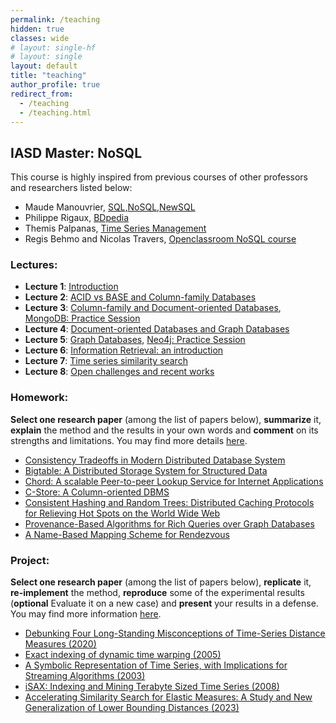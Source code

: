 ```yaml
---
permalink: /teaching
hidden: true
classes: wide
# layout: single-hf
# layout: single
layout: default
title: "teaching"
author_profile: true
redirect_from: 
  - /teaching
  - /teaching.html
---
```


## IASD Master: NoSQL

This course is highly inspired from previous courses of other professors and researchers listed below:

- Maude Manouvrier, [SQL,NoSQL,NewSQL](https://www.lamsade.dauphine.fr/~manouvri/NoSQL/CoursNoSQL_MM.html)
- Philippe Rigaux, [BDpedia](http://b3d.bdpedia.fr/)
- Themis Palpanas, [Time Series Management](https://helios2.mi.parisdescartes.fr/~themisp/)
- Regis Behmo and Nicolas Travers, [Openclassroom NoSQL course](https://openclassrooms.com/fr/courses/4462426-maitrisez-les-bases-de-donnees-nosql)


### Lectures:

  - **Lecture 1**: [Introduction](https://inriafr-my.sharepoint.com/:b:/g/personal/paul_boniol_inria_fr/Ebq5u4Z5Z9JGnORYXlVR4L0BCdBPQSaDSEv9Msr_JaDTAg?e=EG1PvD)
  - **Lecture 2**: [ACID vs BASE and Column-family Databases](https://inriafr-my.sharepoint.com/:b:/g/personal/paul_boniol_inria_fr/EXMxhj8ZExJEpLJCxxUjkcYBSiB30vd7GaZ5dPt8kB6MoA?e=HujPWF)
  - **Lecture 3**: [Column-family and Document-oriented Databases](https://inriafr-my.sharepoint.com/:b:/g/personal/paul_boniol_inria_fr/EU171De_ny9InXe1DVmYYj8Bp2Vn-dlwzM2fLEMejX_8jg?e=Jd2711), [MongoDB: Practice Session](https://inriafr-my.sharepoint.com/:b:/g/personal/paul_boniol_inria_fr/EcBctc-MzBZNrc2SdR3-9F8BFPS0yZpPLVbUNQif_vI3Mw?e=NxgWLV)
  - **Lecture 4**: [Document-oriented Databases and Graph Databases](https://inriafr-my.sharepoint.com/:b:/g/personal/paul_boniol_inria_fr/EQGk-4OlDj5Er3BIoXXEFaQBRLl_514gfegq_LpWY1B0kw?e=bWoIkp)
  - **Lecture 5**: [Graph Databases](https://inriafr-my.sharepoint.com/:b:/g/personal/paul_boniol_inria_fr/EdXdrysN9WJOpxnoGj-bl54BfcF6z3CUR2wN94FeZ6BuvQ?e=o7b0mC), [Neo4j: Practice Session](https://inriafr-my.sharepoint.com/:b:/g/personal/paul_boniol_inria_fr/EauuWVurG29AoVbMV_zXDD0Bo3j9_Cas_vS5_V892Vjr8g?e=8zIxQD)
  - **Lecture 6**: [Information Retrieval: an introduction](https://inriafr-my.sharepoint.com/:b:/g/personal/paul_boniol_inria_fr/EQq9KkXUXPlGsSsexlbyZsoBEo4y1Ws77egYIcfcQ61sqw?e=ueX9Av)
  - **Lecture 7**: [Time series similarity search](https://inriafr-my.sharepoint.com/:b:/g/personal/paul_boniol_inria_fr/EQ7ThT7dhmZDl41XZ5qHycABr23yzsKy8XIIMzHqX6V2NA?e=guwOma)
  - **Lecture 8**: [Open challenges and recent works]()

### Homework:

**Select one research paper** (among the list of papers below), **summarize** it, **explain** the method and the results in your own words and **comment** on its strengths and limitations. You may find more details [here](https://inriafr-my.sharepoint.com/:b:/g/personal/paul_boniol_inria_fr/EQoRH4g7iZ5Hh50oC6TIKjIBcYBtRBmE9mjMSH-f8D7avw?e=HpxTJv).


- [Consistency Tradeoffs in Modern Distributed Database System](https://www.cs.umd.edu/~abadi/papers/abadi-pacelc.pdf)
- [Bigtable: A Distributed Storage System for Structured Data](https://static.googleusercontent.com/media/research.google.com/en//archive/bigtable-osdi06.pdf)
- [Chord: A scalable Peer-to-peer Lookup Service for Internet Applications](https://pdos.csail.mit.edu/papers/chord:sigcomm01/chord_sigcomm.pdf)
- [C-Store: A Column-oriented DBMS](https://web.stanford.edu/class/cs345d-01/rl/cstore.pdf)
- [Consistent Hashing and Random Trees: Distributed Caching Protocols for Relieving Hot Spots on the World Wide Web](https://www.cs.princeton.edu/courses/archive/fall09/cos518/papers/chash.pdf)
- [Provenance-Based Algorithms for Rich Queries over Graph Databases](https://inria.hal.science/hal-03140067/document)
- [A Name-Based Mapping Scheme for Rendezvous](https://www.eecs.umich.edu/techreports/cse/96/CSE-TR-316-96.pdf)

### Project:

**Select one research paper** (among the list of papers below), **replicate** it, **re-implement** the method, **reproduce** some of the experimental results (**optional** Evaluate it on a new case) and **present** your results in a defense. You may find more information [here](https://inriafr-my.sharepoint.com/:b:/g/personal/paul_boniol_inria_fr/Eem4fIYmF5FNpUQuevp60tsBcNHdr6Vcvm9wlEqdbOnyeA?e=vnf0H4).

- [Debunking Four Long-Standing Misconceptions of Time-Series Distance Measures (2020)](https://www.paparrizos.org/papers/PaparrizosSIGMOD20.pdf)
- [Exact indexing of dynamic time warping (2005)](https://link.springer.com/article/10.1007/s10115-004-0154-9)
- [A Symbolic Representation of Time Series, with Implications for Streaming Algorithms (2003)](https://www.cs.ucr.edu/~eamonn/SAX.pdf)
- [iSAX: Indexing and Mining Terabyte Sized Time Series (2008)](https://www.cs.ucr.edu/~eamonn/iSAX.pdf)
- [Accelerating Similarity Search for Elastic Measures: A Study and New Generalization of Lower Bounding Distances (2023)](https://www.paparrizos.org/papers/PaparrizosVLDB23.pdf)

